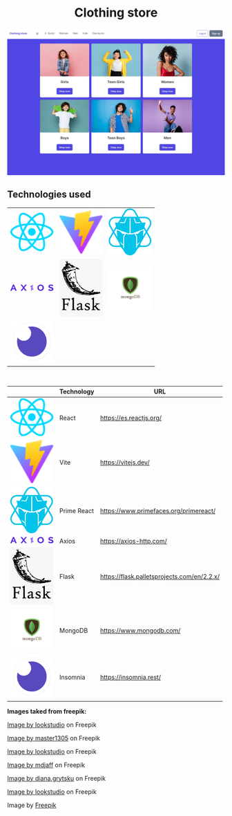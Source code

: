 <h1 style="text-align: center;">Clothing store</h1>

<img title="Home image" alt="Home image" src="./public/images/home-page.JPG">

<br />

## Technologies used

<table align="center">

  </tr>
    <td>
        <img alt="" src="./public/images/../../src/assets/react.svg" width="100">
    </td>
    <td>
        <img alt="" src="./public/images/../vite.svg" width="100">
    </td>
     <td>
        <img alt="" src="./public/images/primereact-logo.png" width="100">
    </td>
  </tr>

  </tr>
    <td>
        <img alt="" src="./public/images/axios-logo.svg" width="100">
    </td>
    <td>
        <img alt="" src="./public/images/flask-logo.png" width="100">
    </td>
     <td>
        <img alt="" src="./public/images/modo-db-logo.jpg" width="100">
    </td>
  </tr>
  </tr>
    <td>
        <img alt="" src="./public/images/insomnia-logo.png" width="100">
    </td>
  </tr>
</table>

<br/>

<div align="center">

|                                                                           | Technology  | URL                                                           |
| ------------------------------------------------------------------------- | ----------- | ------------------------------------------------------------- |
| <img alt="" src="./public/images/../../src/assets/react.svg" width="100"> | React       | <a href="URL"> https://es.reactjs.org/</a>                    |
| <img alt="" src="./public/vite.svg" width="100">                          | Vite        | <a href="URL"> https://vitejs.dev/</a>                        |
| <img alt="" src="./public/images/primereact-logo.png" width="100">        | Prime React | <a href="URL">https://www.primefaces.org/primereact/ </a>     |
| <img alt="" src="./public/images/axios-logo.svg" width="100">             | Axios       | <a href="URL">https://axios-http.com/ </a>                    |
| <img alt="" src="./public/images/flask-logo.png" width="100">             | Flask       | <a href="URL">https://flask.palletsprojects.com/en/2.2.x/</a> |
| <img alt="" src="./public/images/modo-db-logo.jpg" width="100">           | MongoDB     | <a href="URL">https://www.mongodb.com/</a>                    |
| <img alt="" src="./public/images/insomnia-logo.png" width="100">          | Insomnia    | <a href="URL">https://insomnia.rest/</a>                      |

</div>

**Images taked from freepik:**

<a href="https://www.freepik.com/free-photo/joyful-preteen-kid-with-curly-hair-laughing-camera-studio-shot-carefree-little-girl-isolated-pink-background_12431989.htm#query=child&position=13&from_view=search">Image by lookstudio</a> on Freepik

<a href="https://www.freepik.com/free-photo/asian-teenager-s-portrait-isolated-blue-studio-background-beautiful-female-brunette-model-with-long-hair-concept-human-emotions-facial-expression-sales-ad-happy-winning-bet-concept_12265414.htm#query=teen%20girl&position=2&from_view=search">Image by master1305</a> on Freepik

<a href="https://www.freepik.com/free-photo/front-view-refined-woman-with-black-curly-hair_12860192.htm#page=4&position=19&from_view=author">Image by lookstudio</a> on Freepik

<a href="https://www.freepik.com/free-photo/front-view-cute-boy-white-t-shirt-yellow-jeans-holding-green-skateboard-blue-space_8252507.htm#query=boy&position=1&from_view=search">Image by mdjaff</a> on Freepik

<a href="https://www.freepik.com/free-photo/young-curly-man-with-thumbs-up-isolated-blue-wall_8472689.htm#query=young%20man&position=11&from_view=search">Image by diana.grytsku</a> on Freepik

<a href="https://www.freepik.com/free-photo/curly-funny-male-model-jumping-laughing-joyful-young-man-t-shirt-jeans-dancing_13462326.htm#query=man&position=3&from_view=search">Image by lookstudio</a> on Freepik

Image by <a href="https://www.freepik.com/free-photo/young-handsome-man-posing_12976234.htm#page=2&query=man%20model&position=49&from_view=search&track=ais">Freepik</a>

